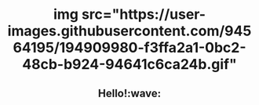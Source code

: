 <h1 align="center"> 
img src="https://user-images.githubusercontent.com/94564195/194909980-f3ffa2a1-0bc2-48cb-b924-94641c6ca24b.gif" 
</h1>
<h2 align="center">
  Hello!:wave:
   </h2>
